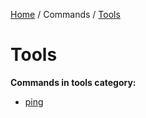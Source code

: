 [Home](https://tmsz-dev.github.io/Persistence/) / Commands / [Tools](https://tmsz-dev.github.io/Persistence/commands/tools)

# Tools

**Commands in tools category:**
* [ping](https://tmsz-dev.github.io/Persistence/commands/tools/ping.html)
